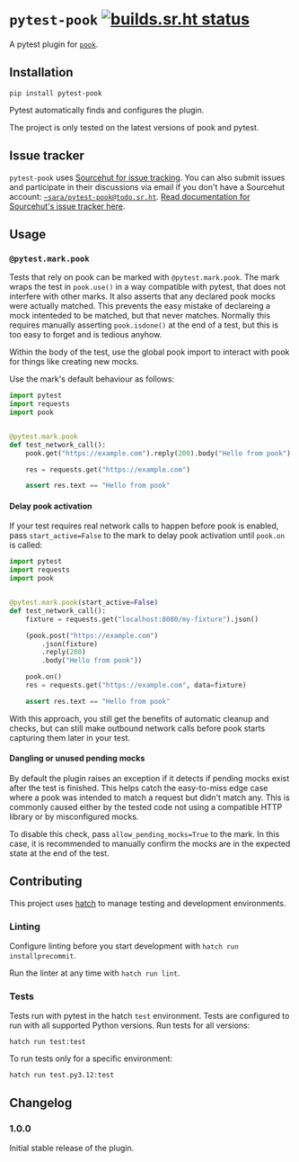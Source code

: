 # `pytest-pook` [![builds.sr.ht status](https://builds.sr.ht/~sara/pytest-pook.svg)](https://builds.sr.ht/~sara/pytest-pook?)

A pytest plugin for [`pook`](https://github.com/h2non/pook).

## Installation

```
pip install pytest-pook
```

Pytest automatically finds and configures the plugin.

The project is only tested on the latest versions of pook and pytest.

## Issue tracker

`pytest-pook` uses [Sourcehut for issue tracking](https://todo.sr.ht/~sara/pytest-pook). You can also submit issues and participate in their discussions via email if you don't have a Sourcehut account: [`~sara/pytest-pook@todo.sr.ht`](mailto:~sara/pytest-pook@todo.sr.ht). [Read documentation for Sourcehut's issue tracker here](https://man.sr.ht/todo.sr.ht/).

## Usage

### `@pytest.mark.pook`

Tests that rely on pook can be marked with `@pytest.mark.pook`. The mark wraps the test in `pook.use()` in a way compatible with pytest, that does not interfere with other marks. It also asserts that any declared pook mocks were actually matched. This prevents the easy mistake of declareing a mock intenteded to be matched, but that never matches. Normally this requires manually asserting `pook.isdone()` at the end of a test, but this is too easy to forget and is tedious anyhow.

Within the body of the test, use the global pook import to interact with pook for things like creating new mocks.

Use the mark's default behaviour as follows:

```py
import pytest
import requests
import pook


@pytest.mark.pook
def test_network_call():
    pook.get("https://example.com").reply(200).body("Hello from pook")

    res = requests.get("https://example.com")

    assert res.text == "Hello from pook"
```

#### Delay pook activation

If your test requires real network calls to happen before pook is enabled, pass `start_active=False` to the mark to delay pook activation until `pook.on` is called:

```py
import pytest
import requests
import pook


@pytest.mark.pook(start_active=False)
def test_network_call():
    fixture = requests.get("localhost:8080/my-fixture").json()

    (pook.post("https://example.com")
        .json(fixture)
        .reply(200)
        .body("Hello from pook"))

    pook.on()
    res = requests.get("https://example.com", data=fixture)

    assert res.text == "Hello from pook"
```

With this approach, you still get the benefits of automatic cleanup and checks, but can still make outbound network calls before pook starts capturing them later in your test.

#### Dangling or unused pending mocks

By default the plugin raises an exception if it detects if pending mocks exist after the test is finished. This helps catch the easy-to-miss edge case where a pook was intended to match a request but didn't match any. This is commonly caused either by the tested code not using a compatible HTTP library or by misconfigured mocks.

To disable this check, pass `allow_pending_mocks=True` to the mark. In this case, it is recommended to manually confirm the mocks are in the expected state at the end of the test.

## Contributing

This project uses [hatch](https://hatch.pypa.io/dev/) to manage testing and development environments.

### Linting

Configure linting before you start development with `hatch run installprecommit`.

Run the linter at any time with `hatch run lint`.

### Tests

Tests run with pytest in the hatch `test` environment. Tests are configured to run with all supported Python versions. Run tests for all versions:

```
hatch run test:test
```

To run tests only for a specific environment:

```
hatch run test.py3.12:test
```

## Changelog

### 1.0.0

Initial stable release of the plugin.

